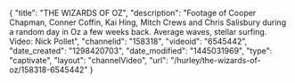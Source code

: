 {
    "title": "THE WIZARDS OF OZ",
    "description": "Footage of Cooper Chapman, Conner Coffin, Kai Hing, Mitch Crews and Chris Salisbury during a random day in Oz a few weeks back. Average waves, stellar surfing. Video: Nick Pollet",
    "channelid": "158318",
    "videoid": "6545442",
    "date_created": "1298420703",
    "date_modified": "1445031969",
    "type": "captivate",
    "layout": "channelVideo",
    "url": "\/hurley\/the-wizards-of-oz\/158318-6545442"
}